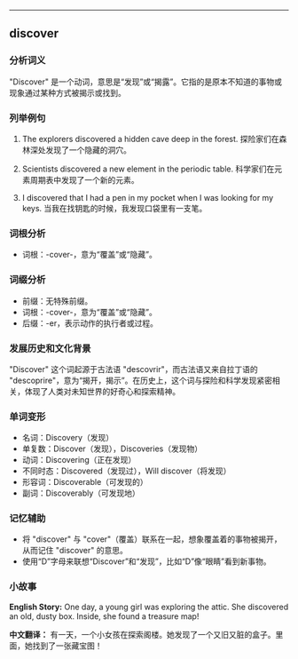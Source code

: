 
---------------
## discover
### 分析词义
"Discover" 是一个动词，意思是“发现”或“揭露”。它指的是原本不知道的事物或现象通过某种方式被揭示或找到。

### 列举例句
1. The explorers discovered a hidden cave deep in the forest.
   探险家们在森林深处发现了一个隐藏的洞穴。

2. Scientists discovered a new element in the periodic table.
   科学家们在元素周期表中发现了一个新的元素。

3. I discovered that I had a pen in my pocket when I was looking for my keys.
   当我在找钥匙的时候，我发现口袋里有一支笔。

### 词根分析
- 词根：-cover-，意为“覆盖”或“隐藏”。

### 词缀分析
- 前缀：无特殊前缀。
- 词根：-cover-，意为“覆盖”或“隐藏”。
- 后缀：-er，表示动作的执行者或过程。

### 发展历史和文化背景
"Discover" 这个词起源于古法语 "descovrir"，而古法语又来自拉丁语的 "descoprire"，意为“揭开，揭示”。在历史上，这个词与探险和科学发现紧密相关，体现了人类对未知世界的好奇心和探索精神。

### 单词变形
- 名词：Discovery（发现）
- 单复数：Discover（发现），Discoveries（发现物）
- 动词：Discovering（正在发现）
- 不同时态：Discovered（发现过），Will discover（将发现）
- 形容词：Discoverable（可发现的）
- 副词：Discoverably（可发现地）

### 记忆辅助
- 将 "discover" 与 "cover"（覆盖）联系在一起，想象覆盖着的事物被揭开，从而记住 "discover" 的意思。
- 使用“D”字母来联想“Discover”和“发现”，比如“D”像“眼睛”看到新事物。

### 小故事
**English Story:**
One day, a young girl was exploring the attic. She discovered an old, dusty box. Inside, she found a treasure map!

**中文翻译：**
有一天，一个小女孩在探索阁楼。她发现了一个又旧又脏的盒子。里面，她找到了一张藏宝图！

